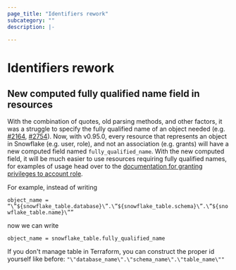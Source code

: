 ```yaml
---
page_title: "Identifiers rework"
subcategory: ""
description: |-

---
```

# Identifiers rework

## New computed fully qualified name field in resources

With the combination of quotes, old parsing methods, and other factors, it was a struggle to specify the fully qualified name of an object needed (e.g. [#2164](https://github.com/Snowflake-Labs/terraform-provider-snowflake/issues/2164), [#2754](https://github.com/Snowflake-Labs/terraform-provider-snowflake/issues/2754)). Now, with v0.95.0, every resource that represents an object in Snowflake (e.g. user, role), and not an association (e.g. grants) will have a new computed field named `fully_qualified_name`. With the new computed field, it will be much easier to use resources requiring fully qualified names, for examples of usage head over to the [documentation for granting privileges to account role](https://registry.terraform.io/providers/Snowflake-Labs/snowflake/latest/docs/resources/grant_privileges_to_account_role).

For example, instead of writing

```object_name = “\”${snowflake_table.database}\”.\”${snowflake_table.schema}\”.\”${snowflake_table.name}\””```

now we can write

```object_name = snowflake_table.fully_qualified_name```

If you don't manage table in Terraform, you can construct the proper id yourself like before:  `"\"database_name\".\"schema_name\".\"table_name\""`

<!--- TODO: fill the rest of the document -->
